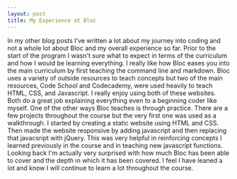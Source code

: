 ```yaml
---
layout: post
title: My Experience at Bloc
---
```

In my other blog posts I've written a lot about my journey into coding and not a whole lot about Bloc and my overall experience so far. Prior to the start of the program I wasn't sure what to expect in terms of the curriculum and how I would be learning everything. I really like how Bloc eases you into the main curriculum by first teaching the command line and markdown. Bloc uses a variety of outside resources to teach concepts but two of the main resources, Code School and Codecademy, were used heavily to teach HTML, CSS, and Javascript. I really enjoy using both of these websites. Both do a great job explaining everything even to a beginning coder like myself.
One of the other ways Bloc teaches is through practice. There are a few projects throughout the course but the very first one was used as a walkthrough. I started by creating a static website using HTML and CSS. Then made the website responsive by adding javascript and then replacing that javacsript with jQuery. This was very helpful in reinforcing concepts I learned previously in the course and in teaching new javascript functions.
Looking back I'm actually very surprised with how much Bloc has been able to cover and the depth in which it has been covered. I feel I have leaned a lot and know I will continue to learn a lot throughout the course. 
